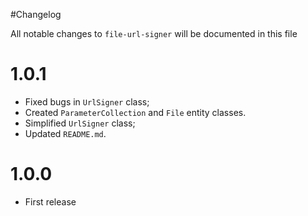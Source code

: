 
#Changelog

All notable changes to `file-url-signer` will be documented in this file

# 1.0.1

- Fixed bugs in `UrlSigner` class;
- Created `ParameterCollection` and `File` entity classes.
- Simplified `UrlSigner` class;
- Updated `README.md`.

# 1.0.0
- First release
